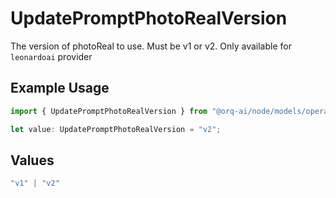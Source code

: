 # UpdatePromptPhotoRealVersion

The version of photoReal to use. Must be v1 or v2. Only available for `leonardoai` provider

## Example Usage

```typescript
import { UpdatePromptPhotoRealVersion } from "@orq-ai/node/models/operations";

let value: UpdatePromptPhotoRealVersion = "v2";
```

## Values

```typescript
"v1" | "v2"
```